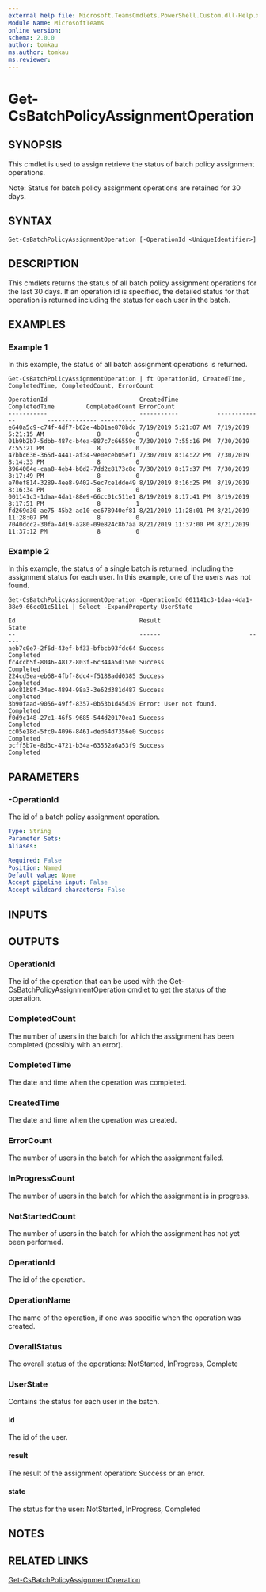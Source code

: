 ```yaml
---
external help file: Microsoft.TeamsCmdlets.PowerShell.Custom.dll-Help.xml
Module Name: MicrosoftTeams
online version:
schema: 2.0.0
author: tomkau
ms.author: tomkau
ms.reviewer:
---
```


# Get-CsBatchPolicyAssignmentOperation

## SYNOPSIS
This cmdlet is used to assign retrieve the status of batch policy assignment operations.

Note: Status for batch policy assignment operations are retained for 30 days.

## SYNTAX

```
Get-CsBatchPolicyAssignmentOperation [-OperationId <UniqueIdentifier>]
```

## DESCRIPTION
This cmdlets returns the status of all batch policy assignment operations for the last 30 days.  If an operation id is specified, the detailed status for that operation is returned including the status for each user in the batch.

## EXAMPLES

### Example 1
In this example, the status of all batch assignment operations is returned.

```
Get-CsBatchPolicyAssignmentOperation | ft OperationId, CreatedTime, CompletedTime, CompletedCount, ErrorCount

OperationId                          CreatedTime           CompletedTime         CompletedCount ErrorCount
-----------                          -----------           -------------         -------------- ----------
e640a5c9-c74f-4df7-b62e-4b01ae878bdc 7/19/2019 5:21:07 AM  7/19/2019 5:21:15 AM               8          0
01b9b2b7-5dbb-487c-b4ea-887c7c66559c 7/30/2019 7:55:16 PM  7/30/2019 7:55:21 PM               8          0
47bbc636-365d-4441-af34-9e0eceb05ef1 7/30/2019 8:14:22 PM  7/30/2019 8:14:33 PM               8          0
3964004e-caa8-4eb4-b0d2-7dd2c8173c8c 7/30/2019 8:17:37 PM  7/30/2019 8:17:49 PM               8          0
e70ef814-3289-4ee8-9402-5ec7ce1dde49 8/19/2019 8:16:25 PM  8/19/2019 8:16:34 PM               8          0
001141c3-1daa-4da1-88e9-66cc01c511e1 8/19/2019 8:17:41 PM  8/19/2019 8:17:51 PM               8          1
fd269d30-ae75-45b2-ad10-ec678940ef81 8/21/2019 11:28:01 PM 8/21/2019 11:28:07 PM              8          0
7040dcc2-30fa-4d19-a280-09e824c8b7aa 8/21/2019 11:37:00 PM 8/21/2019 11:37:12 PM              8          0
```

### Example 2
In this example, the status of a single batch is returned, including the assignment status for each user.  In this example, one of the users was not found.

```
Get-CsBatchPolicyAssignmentOperation -OperationId 001141c3-1daa-4da1-88e9-66cc01c511e1 | Select -ExpandProperty UserState

Id                                   Result                         State
--                                   ------                         -----
aeb7c0e7-2f6d-43ef-bf33-bfbcb93fdc64 Success                        Completed
fc4ccb5f-8046-4812-803f-6c344a5d1560 Success                        Completed
224cd5ea-eb68-4fbf-8dc4-f5188add0385 Success                        Completed
e9c81b8f-34ec-4894-98a3-3e62d381d487 Success                        Completed
3b90faad-9056-49ff-8357-0b53b1d45d39 Error: User not found.         Completed
f0d9c148-27c1-46f5-9685-544d20170ea1 Success                        Completed
cc05e18d-5fc0-4096-8461-ded64d7356e0 Success                        Completed
bcff5b7e-8d3c-4721-b34a-63552a6a53f9 Success                        Completed
```

## PARAMETERS

### -OperationId
The id of a batch policy assignment operation.

```yaml
Type: String
Parameter Sets:
Aliases:

Required: False
Position: Named
Default value: None
Accept pipeline input: False
Accept wildcard characters: False
```

## INPUTS

## OUTPUTS

### OperationId
The id of the operation that can be used with the Get-CsBatchPolicyAssignmentOperation cmdlet to get the status of the operation.

### CompletedCount
The number of users in the batch for which the assignment has been completed (possibly with an error).

### CompletedTime
The date and time when the operation was completed.

### CreatedTime
The date and time when the operation was created.

### ErrorCount
The number of users in the batch for which the assignment failed.

### InProgressCount
The number of users in the batch for which the assignment is in progress.

### NotStartedCount
The number of users in the batch for which the assignment has not yet been performed.

### OperationId
The id of the operation.

### OperationName
The name of the operation, if one was specific when the operation was created.

### OverallStatus
The overall status of the operations: NotStarted, InProgress, Complete

### UserState
Contains the status for each user in the batch.

#### Id
The id of the user.

#### result
The result of the assignment operation: Success or an error.

#### state
The status for the user: NotStarted, InProgress, Completed

## NOTES

## RELATED LINKS

[Get-CsBatchPolicyAssignmentOperation]()
